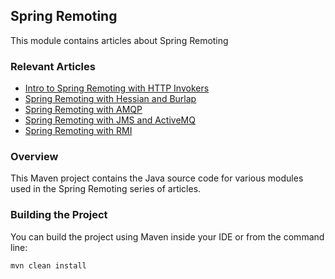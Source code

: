 ## Spring Remoting

This module contains articles about Spring Remoting

### Relevant Articles
- [Intro to Spring Remoting with HTTP Invokers](https://www.surya.com/spring-remoting-http-invoker)
- [Spring Remoting with Hessian and Burlap](https://www.surya.com/spring-remoting-hessian-burlap)
- [Spring Remoting with AMQP](https://www.surya.com/spring-remoting-amqp)
- [Spring Remoting with JMS and ActiveMQ](https://www.surya.com/spring-remoting-jms)
- [Spring Remoting with RMI](https://www.surya.com/spring-remoting-rmi)

### Overview
This Maven project contains the Java source code for various modules used in the Spring Remoting series of articles.

### Building the Project
You can build the project using Maven inside your IDE or from the command line:
```
mvn clean install
```
